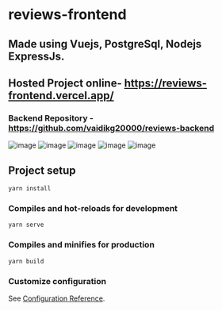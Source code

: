 # reviews-frontend
## Made using Vuejs, PostgreSql, Nodejs ExpressJs.

## Hosted Project online- https://reviews-frontend.vercel.app/
### Backend Repository - https://github.com/vaidikg20000/reviews-backend


![image](https://user-images.githubusercontent.com/55653329/180615563-bcea67ea-e9ef-47d4-9a13-eec6b2547b56.png)
![image](https://user-images.githubusercontent.com/55653329/180617689-8ab5a3c0-1108-42b5-a5e9-f0c3cf68cb13.png)
![image](https://user-images.githubusercontent.com/55653329/180613186-0f278929-539f-432b-87ad-58d0942a9ef4.png)
![image](https://user-images.githubusercontent.com/55653329/180615633-6570b79a-1546-4515-8920-da94f294f596.png)
![image](https://user-images.githubusercontent.com/55653329/180613395-b9a459f4-e800-4e2f-9ca0-868ca94b65bb.png)


## Project setup
```
yarn install
```

### Compiles and hot-reloads for development
```
yarn serve
```

### Compiles and minifies for production
```
yarn build
```

### Customize configuration
See [Configuration Reference](https://cli.vuejs.org/config/).
